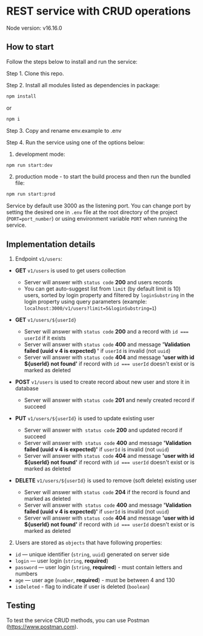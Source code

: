 # REST service with CRUD operations

Node version: v16.16.0

## How to start

Follow the steps below to install and run the service:

Step 1. Clone this repo.

Step 2. Install all modules listed as dependencies in package:

```bash
npm install
```

or

```bash
npm i
```

Step 3. Copy and rename env.example to .env

Step 4. Run the service using one of the options below:

1. development mode:

```bash
npm run start:dev
```

2. production mode - to start the build process and then run the bundled file:

```bash
npm run start:prod
```

Service by default use 3000 as the listening port. You can change port by setting the desired one in `.env` file at the root directory of the project (`PORT=port_number`) or using environment variable `PORT` when running the service.

## Implementation details

1. Endpoint `v1/users`:

- **GET** `v1/users` is used to get users collection

  - Server will answer with `status code` **200** and users records
  - You can get auto-suggest list from `limit` (by default limit is 10) users, sorted by login property and filtered by
    `loginSubstring` in the login property using query parameters (example: `localhost:3000/v1/users?limit=5&loginSubstring=1`)

- **GET** `v1/users/${userId}`

  - Server will answer with `status code` **200** and a record with `id === userId` if it exists
  - Server will answer with `status code` **400** and message **'Validation failed (uuid v 4 is expected)
    '**
    if `userId` is invalid (not `uuid`)
  - Server will answer with `status code` **404** and message **'user with id ${userId} not found'** if record with `id === userId` doesn't exist or is marked as deleted

- **POST** `v1/users` is used to create record about new user and store it in database

  - Server will answer with `status code` **201** and newly created record if succeed

- **PUT** `v1/users/${userId}` is used to update existing user

  - Server will answer with` status code` **200** and updated record if succeed
  - Server will answer with` status code` **400** and message **'Validation failed (uuid v 4 is expected)'** if `userId` is invalid (not `uuid`)
  - Server will answer with `status code` **404** and message **'user with id ${userId} not found'** if record with `id === userId` doesn't exist or is marked as deleted

- **DELETE** `v1/users/${userId}` is used to remove (soft delete) existing user
  - Server will answer with `status code` **204** if the record is found and marked as deleted
  - Server will answer with` status code` **400** and message **'Validation failed (uuid v 4 is expected)'** if `userId` is invalid (not `uuid`)
  - Server will answer with `status code` **404** and message **'user with id ${userId} not found'** if record with `id === userId` doesn't exist or is marked as deleted

2. Users are stored as `objects` that have following properties:

- `id` — unique identifier (`string`, `uuid`) generated on server side
- `login` — user login (`string`, **required**)
- `password` — user login (`string`, **required**) - must contain letters and numbers
- `age` — user age (`number`, **required**) - must be between 4 and 130
- `isDeleted` - flag to indicate if user is deleted (`boolean`)

## Testing

To test the service CRUD methods, you can use Postman (https://www.postman.com).
